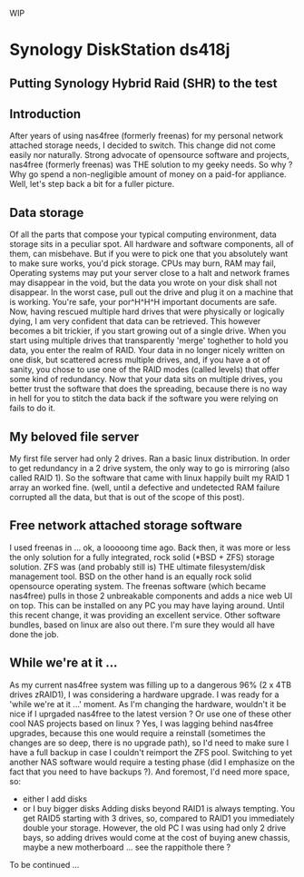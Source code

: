 WIP
# Synology DiskStation ds418j
## Putting Synology Hybrid Raid (SHR) to the test

## Introduction
After years of using nas4free (formerly freenas) for my personal network attached storage needs, I decided to switch.
This change did not come easily nor naturally.
Strong advocate of opensource software and projects, nas4free (formerly freenas) was THE solution to my geeky needs.
So why ? Why go spend a non-negligible amount of money on a paid-for appliance.
Well, let's step back a bit for a fuller picture.

## Data storage
Of all the parts that compose your typical computing environment, data storage sits in a peculiar spot.
All hardware and software components, all of them, can misbehave. But if you were to pick one that you absolutely want to make sure works, you'd pick storage.
CPUs may burn, RAM may fail, Operating systems may put your server close to a halt and network frames may disappear in the void, but the data you wrote on your disk shall not disappear.
In the worst case, pull out the drive and plug it on a machine that is working. You're safe, your por^H^H^H important documents are safe.
Now, having rescued multiple hard drives that were physically or logically dying, I am very confident that data can be retrieved.
This however becomes a bit trickier, if you start growing out of a single drive.
When you start using multiple drives that transparently 'merge' toghether to hold you data, you enter the realm of RAID.
Your data in no longer nicely written on one disk, but scattered acress multiple drives, and, if you have a ot of sanity, you chose to use one of the RAID modes (called levels) that offer some kind of redundancy.
Now that your data sits on multiple drives, you better trust the software that does the spreading, because there is no way in hell for you to stitch the data back if the software you were relying on fails to do it.

## My beloved file server
My first file server had only 2 drives. Ran a basic linux distribution.
In order to get redundancy in a 2 drive system, the only way to go is mirroring (also called RAID 1).
So the software that came with linux happily built my RAID 1 array an worked fine.
(well, until a defective and undetected RAM failure corrupted all the data, but that is out of the scope of this post).

## Free network attached storage software
I used freenas in ... ok, a looooong time ago.
Back then, it was more or less the only solution for a fully integrated, rock solid (*BSD + ZFS) storage solution.
ZFS was (and probably still is) THE ultimate filesystem/disk management tool.
BSD on the other hand is an equally rock solid opensource operating system.
The freenas software (which became nas4free) pulls in those 2 unbreakable components and adds a nice web UI on top.
This can be installed on any PC you may have laying around.
Until this recent change, it was providing an excellent service.
Other software bundles, based on linux are also out there. I'm sure they would all have done the job.

## While we're at it ...
As my current nas4free system was filling up to a dangerous 96% (2 x 4TB drives zRAID1), I was considering a hardware upgrade.
I was ready for a 'while we're at it ...' moment.
As I'm changing the hardware, wouldn't it be nice if I uprgaded nas4free to the latest version ? Or use one of these other cool NAS projects based on linux ?
Yes, I was lagging behind nas4free upgrades, because this one would require a reinstall (sometimes the changes are so deep, there is no upgrade path), so I'd need to make sure I have a full backup in case I couldn't reimport the ZFS pool.
Switching to yet another NAS software would require a testing phase (did I emphasize on the fact that you need to have backups ?).
And foremost, I'd need more space, so:
- either I add disks
- or I buy bigger disks
Adding disks beyond RAID1 is always tempting. You get RAID5 starting with 3 drives, so, compared to RAID1 you immediately double your storage.
However, the old PC I was using had only 2 drive bays, so adding drives would come at the cost of buying anew chassis, maybe a new motherboard ... see the rappithole there ?

To be continued ...

